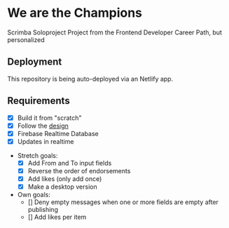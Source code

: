 # We are the Champions
Scrimba Soloproject Project from the Frontend Developer Career Path, but personalized

## Deployment
This repository is being auto-deployed via an Netlify app.

## Requirements
* [x] Build it from "scratch"
* [x] Follow the [design](https://www.figma.com/file/SgWlM7qkqTQa7fiGEcLKew/We-are-the-Champions?type=design&node-id=0-1&mode=design)
* [x] Firebase Realtime Database
* [x] Updates in realtime
* Stretch goals:
    * [x] Add From and To input fields
    * [x] Reverse the order of endorsements
    * [x] Add likes (only add once)
    * [x] Make a desktop version
* Own goals:
    * [] Deny empty messages when one or more fields are empty after publishing
    * [] Add likes per item